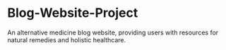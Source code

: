 # Blog-Website-Project
An alternative medicine blog website, providing users with resources for natural remedies and holistic healthcare. 

